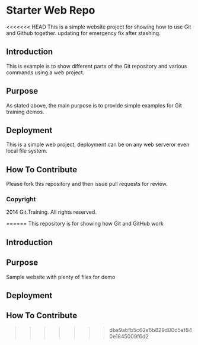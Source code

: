 # Starter Web Repo

<<<<<<< HEAD
This is a simple website project for showing how to use Git and Github together. updating for emergency fix after stashing.

## Introduction

This is example is to show different parts of the Git repository and various commands using a web project.

## Purpose

As stated above, the main purpose is to provide simple examples for Git training demos.

## Deployment

This is a simple web project, deployment can be on any web serveror even local file system.

## How To Contribute

Please fork this repository and then issue pull requests for review.

### Copyright

2014 Git.Training. All rights reserved.

======
This repository is for showing how Git and GitHub work
## Introduction

## Purpose

Sample website with plenty of files for demo
## Deployment

## How To Contribute
>>>>>>> dbe9abfb5c62e6b829d00d5ef840e1845009f6d2

